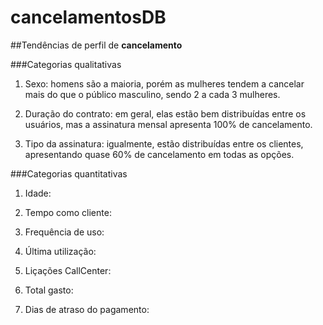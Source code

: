 # cancelamentosDB

##Tendências de perfil de **cancelamento**

###Categorias qualitativas

1) Sexo: homens são a maioria, porém as mulheres tendem a cancelar mais do que  o público masculino, sendo 2 a cada 3 mulheres.

2) Duração do contrato: em geral, elas estão bem distribuídas entre os usuários, mas a assinatura mensal apresenta 100% de cancelamento.

3) Tipo da assinatura: igualmente, estão distribuídas entre os clientes, apresentando quase 60% de cancelamento em todas as opções.

###Categorias quantitativas

1) Idade: 

2) Tempo como cliente: 

3) Frequência de uso: 

4) Última utilização: 

5) Liçações CallCenter: 

6) Total gasto: 

7) Dias de atraso do pagamento: 
